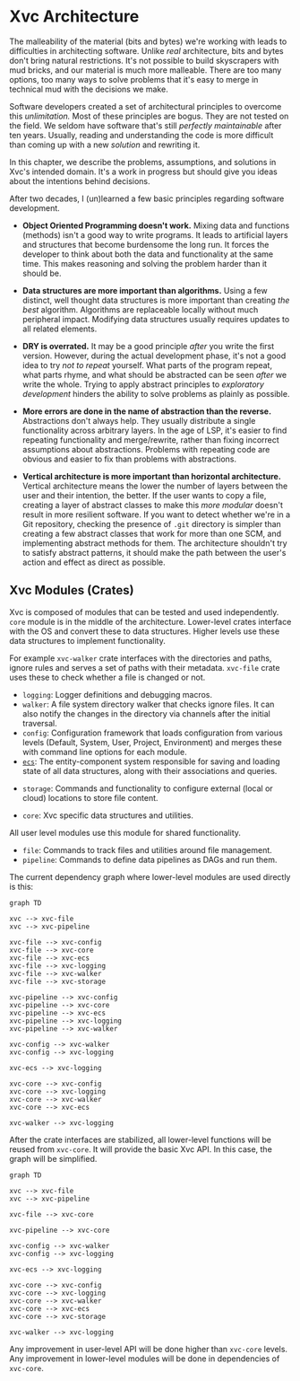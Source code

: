 # Xvc Architecture

The malleability of the material (bits and bytes) we're working with leads to difficulties in architecting software.
Unlike _real_ architecture, bits and bytes don't bring natural restrictions.
It's not possible to build skyscrapers with mud bricks, and our material is much more malleable. 
There are too many options, too many ways to solve problems that it's easy to merge in technical mud with the decisions we make. 

Software developers created a set of architectural principles to overcome this _unlimitation._ 
Most of these principles are bogus. 
They are not tested on the field. 
We seldom have software that's still _perfectly maintainable_ after ten years.
Usually, reading and understanding the code is more difficult than coming up with a new _solution_ and rewriting it. 

In this chapter, we describe the problems, assumptions, and solutions in Xvc's intended domain. 
It's a work in progress but should give you ideas about the intentions behind decisions. 

After two decades, I (un)learned a few basic principles regarding software development.

- **Object Oriented Programming doesn't work.**
Mixing data and functions (methods) isn't a good way to write programs. 
It leads to artificial layers and structures that become burdensome the long run.
It forces the developer to think about both the data and functionality at the same time. 
This makes reasoning and solving the problem harder than it should be. 

- **Data structures are more important than algorithms.**
Using a few distinct, well thought data structures is more important than creating _the best_ algorithm.
Algorithms are replaceable locally without much peripheral impact. 
Modifying data structures usually requires updates to all related elements. 

- **DRY is overrated.**
It may be a good principle _after_ you write the first version. 
However, during the actual development phase, it's not a good idea to try _not to repeat_ yourself. 
What parts of the program repeat, what parts rhyme, and what should be abstracted can be seen _after_ we write the whole.
Trying to apply abstract principles to _exploratory development_ hinders the ability to solve problems as plainly as possible. 

- **More errors are done in the name of abstraction than the reverse.**
Abstractions don't always help. 
They usually distribute a single functionality across arbitrary layers.
In the age of LSP, it's easier to find repeating functionality and merge/rewrite, rather than fixing incorrect assumptions about abstractions. 
Problems with repeating code are obvious and easier to fix than problems with abstractions.

- **Vertical architecture is more important than horizontal architecture.**
Vertical architecture means the lower the number of layers between the user and their intention, the better.
If the user wants to copy a file, creating a layer of abstract classes to make this *more modular* doesn't result in more resilient software. 
If you want to detect whether we're in a Git repository, checking the presence of `.git` directory is simpler than creating a few abstract classes that work for more than one SCM, and implementing abstract methods for them.
The architecture shouldn't try to satisfy abstract patterns, it should make the path between the user's action and effect as direct as possible.

## Xvc Modules (Crates)

Xvc is composed of modules that can be tested and used independently. 
`core` module is in the middle of the architecture.
Lower-level crates interface with the OS and convert these to data structures. 
Higher levels use these data structures to implement functionality. 

For example `xvc-walker` crate interfaces with the directories and paths, ignore rules and serves a set of paths with their metadata. 
`xvc-file` crate uses these to check whether a file is changed or not.

- `logging`: Logger definitions and debugging macros.
- `walker`: A file system directory walker that checks ignore files. It can also notify the changes in the directory via channels after the initial traversal.
- `config`: Configuration framework that loads configuration from various levels (Default, System, User, Project, Environment) and merges these with command line options for each module. 
- [`ecs`](./ecs.md): The entity-component system responsible for saving and loading state of all data structures, along with their associations and queries.
* `storage`: Commands and functionality to configure external (local or cloud) locations to store file content.
- `core`: Xvc specific data structures and utilities. 

All user level modules use this module for shared functionality. 

- `file`: Commands to track files and utilities around file management.
- `pipeline`: Commands to define data pipelines as DAGs and run them.

The current dependency graph where lower-level modules are used directly is this:

```mermaid 
graph TD 

xvc --> xvc-file
xvc --> xvc-pipeline

xvc-file --> xvc-config
xvc-file --> xvc-core
xvc-file --> xvc-ecs
xvc-file --> xvc-logging
xvc-file --> xvc-walker
xvc-file --> xvc-storage

xvc-pipeline --> xvc-config 
xvc-pipeline --> xvc-core
xvc-pipeline --> xvc-ecs
xvc-pipeline --> xvc-logging
xvc-pipeline --> xvc-walker

xvc-config --> xvc-walker
xvc-config --> xvc-logging

xvc-ecs --> xvc-logging

xvc-core --> xvc-config
xvc-core --> xvc-logging
xvc-core --> xvc-walker
xvc-core --> xvc-ecs

xvc-walker --> xvc-logging
```

After the crate interfaces are stabilized, all lower-level functions will be reused from `xvc-core`.
It will provide the basic Xvc API.
In this case, the graph will be simplified.

```mermaid 
graph TD 

xvc --> xvc-file
xvc --> xvc-pipeline

xvc-file --> xvc-core

xvc-pipeline --> xvc-core

xvc-config --> xvc-walker
xvc-config --> xvc-logging

xvc-ecs --> xvc-logging

xvc-core --> xvc-config
xvc-core --> xvc-logging
xvc-core --> xvc-walker
xvc-core --> xvc-ecs
xvc-core --> xvc-storage

xvc-walker --> xvc-logging
```

Any improvement in user-level API will be done higher than `xvc-core` levels. 
Any improvement in lower-level modules will be done in dependencies of `xvc-core`.
